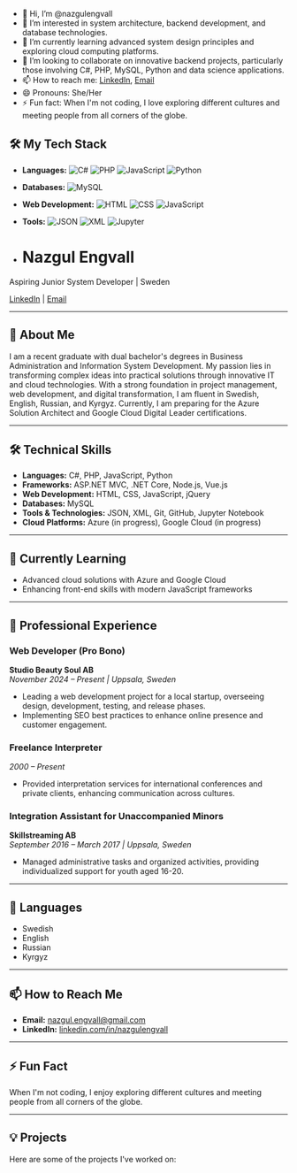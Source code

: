 - 👋 Hi, I’m @nazgulengvall
- 👀 I’m interested in system architecture, backend development, and database technologies.
- 🌱 I’m currently learning advanced system design principles and exploring cloud computing platforms.
- 💞️ I’m looking to collaborate on innovative backend projects, particularly those involving C#, PHP, MySQL, Python and data science applications.
- 📫 How to reach me: [LinkedIn](https://www.linkedin.com/in/nazgulengvall/), [Email](mailto:nazgul.engvall@gmail.com)
- 😄 Pronouns: She/Her
- ⚡ Fun fact: When I'm not coding, I love exploring different cultures and meeting people from all corners of the globe.


## 🛠️ My Tech Stack

- **Languages:** ![C#](https://img.shields.io/badge/C%23-239120?style=flat&logo=c-sharp&logoColor=white) ![PHP](https://img.shields.io/badge/PHP-777BB4?style=flat&logo=php&logoColor=white) ![JavaScript](https://img.shields.io/badge/JavaScript-F7DF1E?style=flat&logo=javascript&logoColor=black) ![Python](https://img.shields.io/badge/Python-3776AB?style=flat&logo=python&logoColor=white)

- **Databases:** ![MySQL](https://img.shields.io/badge/MySQL-4479A1?style=flat&logo=mysql&logoColor=white)

- **Web Development:** ![HTML](https://img.shields.io/badge/HTML5-E34F26?style=flat&logo=html5&logoColor=white) ![CSS](https://img.shields.io/badge/CSS3-1572B6?style=flat&logo=css3&logoColor=white) ![JavaScript](https://img.shields.io/badge/JavaScript-F7DF1E?style=flat&logo=javascript&logoColor=black)

- **Tools:** ![JSON](https://img.shields.io/badge/JSON-000000?style=flat&logo=json&logoColor=white) ![XML](https://img.shields.io/badge/XML-8A2BE2?style=flat&logo=xml&logoColor=white) ![Jupyter](https://img.shields.io/badge/Jupyter-F37626?style=flat&logo=jupyter&logoColor=white)
- # Nazgul Engvall

Aspiring Junior System Developer | Sweden

[LinkedIn](https://www.linkedin.com/in/nazgulengvall) | [Email](mailto:nazgul.engvall@gmail.com)

---

## 👋 About Me

I am a recent graduate with dual bachelor's degrees in Business Administration and Information System Development. My passion lies in transforming complex ideas into practical solutions through innovative IT and cloud technologies. With a strong foundation in project management, web development, and digital transformation, I am fluent in Swedish, English, Russian, and Kyrgyz. Currently, I am preparing for the Azure Solution Architect and Google Cloud Digital Leader certifications.

---

## 🛠️ Technical Skills

- **Languages:** C#, PHP, JavaScript, Python
- **Frameworks:** ASP.NET MVC, .NET Core, Node.js, Vue.js
- **Web Development:** HTML, CSS, JavaScript, jQuery
- **Databases:** MySQL
- **Tools & Technologies:** JSON, XML, Git, GitHub, Jupyter Notebook
- **Cloud Platforms:** Azure (in progress), Google Cloud (in progress)

---

## 🌱 Currently Learning

- Advanced cloud solutions with Azure and Google Cloud
- Enhancing front-end skills with modern JavaScript frameworks

---

## 💼 Professional Experience

### Web Developer (Pro Bono)
**Studio Beauty Soul AB**  
*November 2024 – Present | Uppsala, Sweden*

- Leading a web development project for a local startup, overseeing design, development, testing, and release phases.
- Implementing SEO best practices to enhance online presence and customer engagement.

### Freelance Interpreter
*2000 – Present*

- Provided interpretation services for international conferences and private clients, enhancing communication across cultures.

### Integration Assistant for Unaccompanied Minors
**Skillstreaming AB**  
*September 2016 – March 2017 | Uppsala, Sweden*

- Managed administrative tasks and organized activities, providing individualized support for youth aged 16-20.

---

## 💬 Languages

- Swedish
- English
- Russian
- Kyrgyz

---

## 📫 How to Reach Me

- **Email:** nazgul.engvall@gmail.com
- **LinkedIn:** [linkedin.com/in/nazgulengvall](https://www.linkedin.com/in/nazgulengvall)

---

## ⚡ Fun Fact

When I'm not coding, I enjoy exploring different cultures and meeting people from all corners of the globe.

---

## 💡 Projects

Here are some of the projects I've worked on:
 <!-- ✨ special ✨ 
```json
:::contextList

::contentReference[oaicite:0]{index=0}

**Studio Beauty Soul AB Website**  
Developed a fully functional and user-friendly website for a local startup, enhancing their online presence and customer engagement.
:::

:::contextList

::contentReference[oaicite:1]{index=1}

**Data Analysis with Jupyter Notebook**  
Conducted data analysis projects using Python and Jupyter Notebook, focusing on data visualization and interpretation.
:::

:::contextList

::contentReference[oaicite:2]{index=2}

**E-commerce Platform with ASP.NET Core**  
Collaborated on developing an e-commerce platform using ASP.NET Core, implementing features like user authentication and product management.
:::

:::contextList

::contentReference[oaicite:3]{index=3}

**Personal Portfolio Website**  
Created a personal portfolio website to showcase my projects and skills, utilizing HTML, CSS, JavaScript, and Vue.js.
:::

:::contextList

::contentReference[oaicite:4]{index=4}

**MySQL Database Management System**  
Designed and managed a MySQL database system for a small business, optimizing data storage and retrieval processes.
:::
-->
